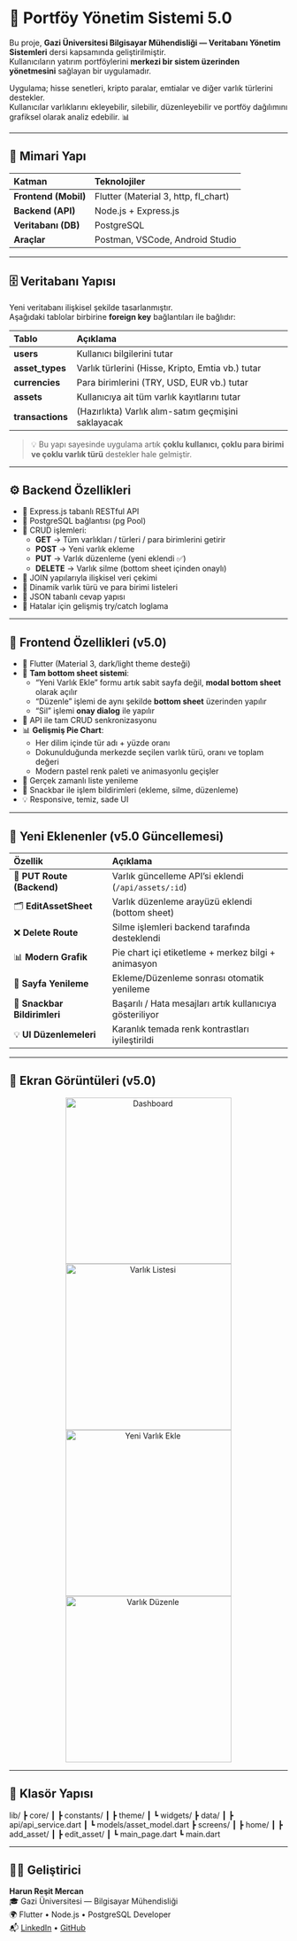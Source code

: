 # 💼 Portföy Yönetim Sistemi 5.0

Bu proje, **Gazi Üniversitesi Bilgisayar Mühendisliği — Veritabanı Yönetim Sistemleri** dersi kapsamında geliştirilmiştir.  
Kullanıcıların yatırım portföylerini **merkezi bir sistem üzerinden yönetmesini** sağlayan bir uygulamadır.

Uygulama; hisse senetleri, kripto paralar, emtialar ve diğer varlık türlerini destekler.  
Kullanıcılar varlıklarını ekleyebilir, silebilir, düzenleyebilir ve portföy dağılımını grafiksel olarak analiz edebilir. 📊

---

## 🧱 Mimari Yapı

| Katman               | Teknolojiler                         |
| :------------------- | :----------------------------------- |
| **Frontend (Mobil)** | Flutter (Material 3, http, fl_chart) |
| **Backend (API)**    | Node.js + Express.js                 |
| **Veritabanı (DB)**  | PostgreSQL                           |
| **Araçlar**          | Postman, VSCode, Android Studio      |

---

## 🗄️ Veritabanı Yapısı

Yeni veritabanı ilişkisel şekilde tasarlanmıştır.  
Aşağıdaki tablolar birbirine **foreign key** bağlantıları ile bağlıdır:

| Tablo            | Açıklama                                            |
| :--------------- | :-------------------------------------------------- |
| **users**        | Kullanıcı bilgilerini tutar                         |
| **asset_types**  | Varlık türlerini (Hisse, Kripto, Emtia vb.) tutar   |
| **currencies**   | Para birimlerini (TRY, USD, EUR vb.) tutar          |
| **assets**       | Kullanıcıya ait tüm varlık kayıtlarını tutar        |
| **transactions** | (Hazırlıkta) Varlık alım-satım geçmişini saklayacak |

> 💡 Bu yapı sayesinde uygulama artık **çoklu kullanıcı, çoklu para birimi ve çoklu varlık türü** destekler hale gelmiştir.

---

## ⚙️ Backend Özellikleri

- 🔹 Express.js tabanlı RESTful API
- 🔹 PostgreSQL bağlantısı (pg Pool)
- 🔹 CRUD işlemleri:
  - **GET** → Tüm varlıkları / türleri / para birimlerini getirir
  - **POST** → Yeni varlık ekleme
  - **PUT** → Varlık düzenleme (yeni eklendi ✅)
  - **DELETE** → Varlık silme (bottom sheet içinden onaylı)
- 🔹 JOIN yapılarıyla ilişkisel veri çekimi
- 🔹 Dinamik varlık türü ve para birimi listeleri
- 🔹 JSON tabanlı cevap yapısı
- 🔹 Hatalar için gelişmiş try/catch loglama

---

## 📱 Frontend Özellikleri (v5.0)

- 🎨 Flutter (Material 3, dark/light theme desteği)
- 🔁 **Tam bottom sheet sistemi**:
  - “Yeni Varlık Ekle” formu artık sabit sayfa değil, **modal bottom sheet** olarak açılır
  - “Düzenle” işlemi de aynı şekilde **bottom sheet** üzerinden yapılır
  - “Sil” işlemi **onay dialog** ile yapılır
- 🧩 API ile tam CRUD senkronizasyonu
- 📊 **Gelişmiş Pie Chart**:
  - Her dilim içinde tür adı + yüzde oranı
  - Dokunulduğunda merkezde seçilen varlık türü, oranı ve toplam değeri
  - Modern pastel renk paleti ve animasyonlu geçişler
- 🔄 Gerçek zamanlı liste yenileme
- 💬 Snackbar ile işlem bildirimleri (ekleme, silme, düzenleme)
- 💡 Responsive, temiz, sade UI

---

## 🚀 Yeni Eklenenler (v5.0 Güncellemesi)

| Özellik                      | Açıklama                                                 |
| :--------------------------- | :------------------------------------------------------- |
| 🧩 **PUT Route (Backend)**   | Varlık güncelleme API’si eklendi (`/api/assets/:id`)     |
| 🗂️ **EditAssetSheet**        | Varlık düzenleme arayüzü eklendi (bottom sheet)          |
| ❌ **Delete Route**          | Silme işlemleri backend tarafında desteklendi            |
| 📊 **Modern Grafik**         | Pie chart içi etiketleme + merkez bilgi + animasyon      |
| 🔄 **Sayfa Yenileme**        | Ekleme/Düzenleme sonrası otomatik yenileme               |
| 💬 **Snackbar Bildirimleri** | Başarılı / Hata mesajları artık kullanıcıya gösteriliyor |
| 💡 **UI Düzenlemeleri**      | Karanlık temada renk kontrastları iyileştirildi          |

---

## 📸 Ekran Görüntüleri (v5.0)

<p align="center">
  <img src="flutter/assets/5.0/1.png" alt="Dashboard" width="300"/>
  <img src="flutter/assets/5.0/2.png" alt="Varlık Listesi" width="300"/>
  <img src="flutter/assets/5.0/3.png" alt="Yeni Varlık Ekle" width="300"/>
  <img src="flutter/assets/5.0/4.png" alt="Varlık Düzenle" width="300"/>
</p>

---

## 🧩 Klasör Yapısı

lib/
┣ core/
┃ ┣ constants/
┃ ┣ theme/
┃ ┗ widgets/
┣ data/
┃ ┣ api/api_service.dart
┃ ┗ models/asset_model.dart
┣ screens/
┃ ┣ home/
┃ ┣ add_asset/
┃ ┣ edit_asset/
┃ ┗ main_page.dart
┗ main.dart

---

## 👨‍💻 Geliştirici

**Harun Reşit Mercan**  
🎓 Gazi Üniversitesi — Bilgisayar Mühendisliği  
🌍 Flutter • Node.js • PostgreSQL Developer  
📬 [LinkedIn](https://linkedin.com/in/harunresitmercan) • [GitHub](https://github.com/HarunMercan1)
